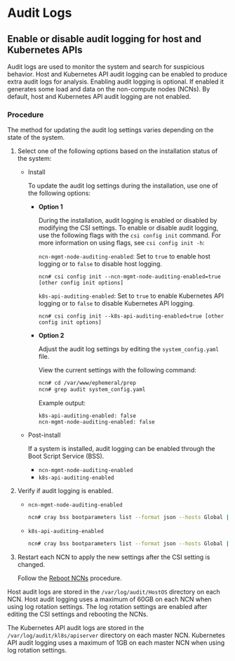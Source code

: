 # Audit Logs

## Enable or disable audit logging for host and Kubernetes APIs

Audit logs are used to monitor the system and search for suspicious behavior.
Host and Kubernetes API audit logging can be enabled to produce extra audit logs for analysis.
Enabling audit logging is optional. If enabled it generates some load and data on the non-compute nodes \(NCNs\).
By default, host and Kubernetes API audit logging are not enabled.

### Procedure

The method for updating the audit log settings varies depending on the state of the system.

1. Select one of the following options based on the installation status of the system:

   * Install

     To update the audit log settings during the installation, use one of the following options:

     * **Option 1**

       During the installation, audit logging is enabled or disabled by modifying the CSI settings.
       To enable or disable audit logging, use the following flags with the `csi config init` command. For more information on using flags, see `csi config init -h`:

       `ncn-mgmt-node-auditing-enabled`: Set to `true` to enable host logging or to `false` to disable host logging.

       ```console
       ncn# csi config init --ncn-mgmt-node-auditing-enabled=true [other config init options]
       ```

       `k8s-api-auditing-enabled`: Set to `true` to enable Kubernetes API logging or to `false` to disable Kubernetes API logging.

       ```console
       ncn# csi config init --k8s-api-auditing-enabled=true [other config init options]
       ```

     * **Option 2**

       Adjust the audit log settings by editing the `system_config.yaml` file.

       View the current settings with the following command:

       ```bash
       ncn# cd /var/www/ephemeral/prep
       ncn# grep audit system_config.yaml
       ```

       Example output:

       ```text
       k8s-api-auditing-enabled: false
       ncn-mgmt-node-auditing-enabled: false
       ```

   * Post-install

     If a system is installed, audit logging can be enabled through the Boot Script Service (BSS).

     * `ncn-mgmt-node-auditing-enabled`
     * `k8s-api-auditing-enabled`

2. Verify if audit logging is enabled.

   * `ncn-mgmt-node-auditing-enabled`
  
     ```bash
     ncn# cray bss bootparameters list --format json --hosts Global | jq '.[]."cloud-init"."meta-data"."k8s-api-auditing-enabled"'
     ```

   * `k8s-api-auditing-enabled`

     ```bash
     ncn# cray bss bootparameters list --format json --hosts Global | jq '.[]."cloud-init"."meta-data" "ncn-mgmt-node-auditing-enabled"'
     ```

3. Restart each NCN to apply the new settings after the CSI setting is changed.

   Follow the [Reboot NCNs](../node_management/Reboot_NCNs.md) procedure.

Host audit logs are stored in the `/var/log/audit/HostOS` directory on each NCN.
Host audit logging uses a maximum of 60GB on each NCN when using log rotation settings.
The log rotation settings are enabled after editing the CSI settings and rebooting the NCNs.

The Kubernetes API audit logs are stored in the `/var/log/audit/kl8s/apiserver` directory on each master NCN.
Kubernetes API audit logging uses a maximum of 1GB on each master NCN when using log rotation settings.
